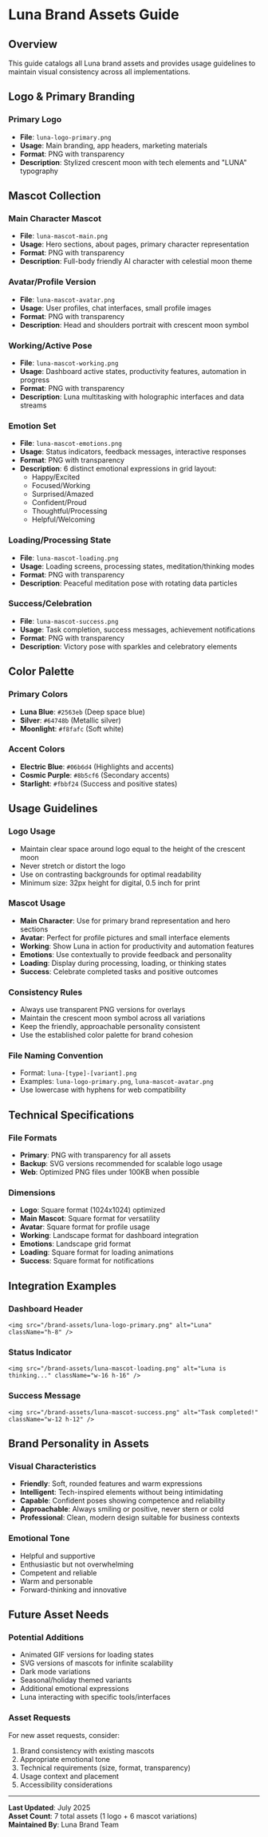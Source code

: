# Luna Brand Assets Guide

## Overview
This guide catalogs all Luna brand assets and provides usage guidelines to maintain visual consistency across all implementations.

## Logo & Primary Branding

### Primary Logo
- **File**: `luna-logo-primary.png`
- **Usage**: Main branding, app headers, marketing materials
- **Format**: PNG with transparency
- **Description**: Stylized crescent moon with tech elements and "LUNA" typography

## Mascot Collection

### Main Character Mascot
- **File**: `luna-mascot-main.png`
- **Usage**: Hero sections, about pages, primary character representation
- **Format**: PNG with transparency
- **Description**: Full-body friendly AI character with celestial moon theme

### Avatar/Profile Version
- **File**: `luna-mascot-avatar.png` 
- **Usage**: User profiles, chat interfaces, small profile images
- **Format**: PNG with transparency
- **Description**: Head and shoulders portrait with crescent moon symbol

### Working/Active Pose
- **File**: `luna-mascot-working.png`
- **Usage**: Dashboard active states, productivity features, automation in progress
- **Format**: PNG with transparency  
- **Description**: Luna multitasking with holographic interfaces and data streams

### Emotion Set
- **File**: `luna-mascot-emotions.png`
- **Usage**: Status indicators, feedback messages, interactive responses
- **Format**: PNG with transparency
- **Description**: 6 distinct emotional expressions in grid layout:
  - Happy/Excited
  - Focused/Working  
  - Surprised/Amazed
  - Confident/Proud
  - Thoughtful/Processing
  - Helpful/Welcoming

### Loading/Processing State
- **File**: `luna-mascot-loading.png`
- **Usage**: Loading screens, processing states, meditation/thinking modes
- **Format**: PNG with transparency
- **Description**: Peaceful meditation pose with rotating data particles

### Success/Celebration
- **File**: `luna-mascot-success.png`
- **Usage**: Task completion, success messages, achievement notifications
- **Format**: PNG with transparency
- **Description**: Victory pose with sparkles and celebratory elements

## Color Palette

### Primary Colors
- **Luna Blue**: `#2563eb` (Deep space blue)
- **Silver**: `#64748b` (Metallic silver)
- **Moonlight**: `#f8fafc` (Soft white)

### Accent Colors
- **Electric Blue**: `#06b6d4` (Highlights and accents)
- **Cosmic Purple**: `#8b5cf6` (Secondary accents)
- **Starlight**: `#fbbf24` (Success and positive states)

## Usage Guidelines

### Logo Usage
- Maintain clear space around logo equal to the height of the crescent moon
- Never stretch or distort the logo
- Use on contrasting backgrounds for optimal readability
- Minimum size: 32px height for digital, 0.5 inch for print

### Mascot Usage
- **Main Character**: Use for primary brand representation and hero sections
- **Avatar**: Perfect for profile pictures and small interface elements  
- **Working**: Show Luna in action for productivity and automation features
- **Emotions**: Use contextually to provide feedback and personality
- **Loading**: Display during processing, loading, or thinking states
- **Success**: Celebrate completed tasks and positive outcomes

### Consistency Rules
- Always use transparent PNG versions for overlays
- Maintain the crescent moon symbol across all variations
- Keep the friendly, approachable personality consistent
- Use the established color palette for brand cohesion

### File Naming Convention
- Format: `luna-[type]-[variant].png`
- Examples: `luna-logo-primary.png`, `luna-mascot-avatar.png`
- Use lowercase with hyphens for web compatibility

## Technical Specifications

### File Formats
- **Primary**: PNG with transparency for all assets
- **Backup**: SVG versions recommended for scalable logo usage
- **Web**: Optimized PNG files under 100KB when possible

### Dimensions
- **Logo**: Square format (1024x1024) optimized
- **Main Mascot**: Square format for versatility
- **Avatar**: Square format for profile usage
- **Working**: Landscape format for dashboard integration
- **Emotions**: Landscape grid format
- **Loading**: Square format for loading animations
- **Success**: Square format for notifications

## Integration Examples

### Dashboard Header
```tsx
<img src="/brand-assets/luna-logo-primary.png" alt="Luna" className="h-8" />
```

### Status Indicator
```tsx
<img src="/brand-assets/luna-mascot-loading.png" alt="Luna is thinking..." className="w-16 h-16" />
```

### Success Message
```tsx
<img src="/brand-assets/luna-mascot-success.png" alt="Task completed!" className="w-12 h-12" />
```

## Brand Personality in Assets

### Visual Characteristics
- **Friendly**: Soft, rounded features and warm expressions
- **Intelligent**: Tech-inspired elements without being intimidating  
- **Capable**: Confident poses showing competence and reliability
- **Approachable**: Always smiling or positive, never stern or cold
- **Professional**: Clean, modern design suitable for business contexts

### Emotional Tone
- Helpful and supportive
- Enthusiastic but not overwhelming
- Competent and reliable
- Warm and personable
- Forward-thinking and innovative

## Future Asset Needs

### Potential Additions
- Animated GIF versions for loading states
- SVG versions of mascots for infinite scalability
- Dark mode variations
- Seasonal/holiday themed variants
- Additional emotional expressions
- Luna interacting with specific tools/interfaces

### Asset Requests
For new asset requests, consider:
1. Brand consistency with existing mascots
2. Appropriate emotional tone
3. Technical requirements (size, format, transparency)
4. Usage context and placement
5. Accessibility considerations

---

**Last Updated**: July 2025  
**Asset Count**: 7 total assets (1 logo + 6 mascot variations)  
**Maintained By**: Luna Brand Team